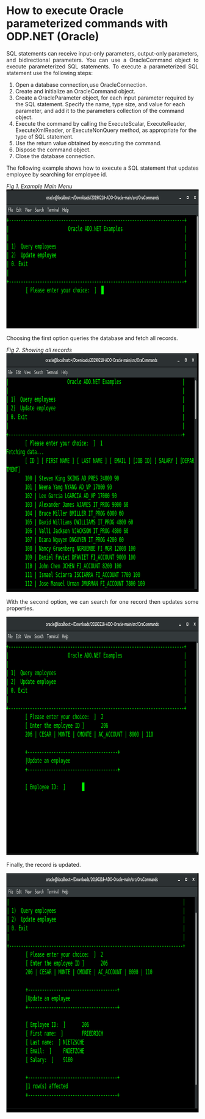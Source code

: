 # How to execute Oracle parameterized commands with ODP.NET (Oracle)

<p align="justify">
SQL statements can receive input-only parameters, output-only parameters, and bidirectional parameters. You can use a OracleCommand object to execute parameterized SQL statements. To execute a parameterized SQL statement use the following steps:
</p>
<p align="justify">
<ol>
<li>Open a database connection,use OracleConnection.</li>
<li>Create and initialize an OracleCommand object.</li>
<li>Create a OracleParameter object, for each input parameter required by the SQL statement. Specify the name, type size, and value for each parameter, and add it to the parameters collection of the command object.</li>
<li>Execute the command by calling the ExecuteScalar, ExecuteReader, ExecuteXmlReader, or ExecuteNonQuery method, as appropriate for the type of SQL statement.</li>
<li>Use the return value obtained by executing the command.</li>
<li>Dispose the command object.</li>
<li>Close the database connection.</li>
</ol>
</p>
<p align="justify">
The following example shows how to execute a SQL statement that updates employee by searching for employee id.
</p>
<i>Fig 1. Example Main Menu</i>
<img src="images/fig1.png" width="893" height="364" alt="">
<p align="justify">
Choosing the first option queries the database and fetch all records.
</p>
<i>Fig 2. Showing all records</i>
<img src="images/fig2.png" width="900" height="626" alt="">
<p align="justify">
With the second option, we can search for one record then updates some properties.
</p>
<img src="images/fig3.png" width="892" height="624" alt="">
<p>
Finally, the record is updated.
</p>
<img src="images/fig4.png" width="901" height="627" alt="">

